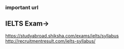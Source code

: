 ### important url

IELTS Exam->
------------
https://studyabroad.shiksha.com/exams/ielts/syllabus  <br>
http://recruitmentresult.com/ielts-syllabus/

